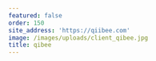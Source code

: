```yaml
---
featured: false
order: 150
site_address: 'https://qiibee.com'
image: /images/uploads/client_qibee.jpg
title: qibee
---
```

